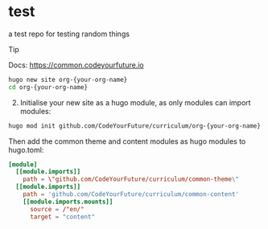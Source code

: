 # test
a test repo for testing random things


> [!TIP]  
> Docs: https://common.codeyourfuture.io



```bash
hugo new site org-{your-org-name}
cd org-{your-org-name}
```

2. Initialise your new site as a hugo module, as only modules can import modules:

```zsh
hugo mod init github.com/CodeYourFuture/curriculum/org-{your-org-name}
```

Then add the common theme and content modules as hugo modules to hugo.toml:

```toml
[module]
  [[module.imports]]
    path = \"github.com/CodeYourFuture/curriculum/common-theme\"
  [[module.imports]]
    path = 'github.com/CodeYourFuture/curriculum/common-content'
    [[module.imports.mounts]]
      source = /"en/"
      target = "content"
``` 


